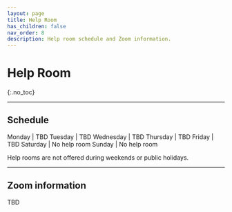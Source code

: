 ```yaml
---
layout: page
title: Help Room
has_children: false
nav_order: 8
description: Help room schedule and Zoom information.
---
```


# Help Room
{:.no_toc}

<!-- Weekly help room schedule and Zoom information. -->

---

## Schedule

<!-- Monday | 6:00pm to 8:00pm (EST)
Tuesday | 6:00pm to 8:00pm (EST)
Wednesday | 6:00pm to 8:00pm (EST)
Thursday | 6:00pm to 8:00pm (EST)
Friday | 6:00pm to 8:00pm (EST) -->
Monday | TBD
Tuesday | TBD
Wednesday | TBD
Thursday | TBD
Friday | TBD
Saturday | No help room
Sunday | No help room

Help rooms are not offered during weekends or public holidays.

---

## Zoom information

TBD

<!-- [Zoom link](https://msu.zoom.us/j/97204068191)

* Meeting ID: 972 0406 8191
* Passcode: 250641 -->